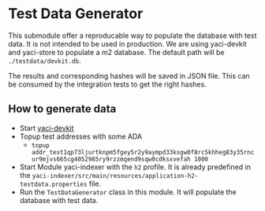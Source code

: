 # Test Data Generator

This submodule offer a reproducable way to populate the database with test data. It is not intended to be used in production.
We are using yaci-devkit and yaci-store to populate a m2 database. The default path will be ``./testdata/devkit.db``.

The results and corresponding hashes will be saved in JSON file. This can be consumed by the integration tests to get the right hashes.

## How to generate data
- Start [yaci-devkit](https://github.com/bloxbean/yaci-devkit) 
- Topup test addresses with some ADA 
  - ```topup addr_test1qp73ljurtknpm5fgey5r2y9aympd33ksgw0f8rc5khheg83y35rncur9mjvs665cg4052985ry9rzzmqend9sqw0cdksxvefah 1000```
- Start Module yaci-indexer with the ``h2`` profile. It is already predefined in the ``yaci-indexer/src/main/resources/application-h2-testdata.properties`` file.
- Run the ``TestDataGenerator`` class in this module. It will populate the database with test data.
